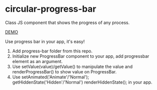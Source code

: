 # circular-progress-bar

Class JS component that shows the progress of any process.

[DEMO](https://pollyleyka.github.io/circular-progress-bar/)

Use progress bar in your app, it's easy!

1. Add progress-bar folder from this repo.
2. Initialize new ProgressBar component to your app, add progressbar element as an argument.
3. Use setValue(value)/getValue() to manipulate the value and renderProgressBar() to show value on ProgressBar.
4. Use setAnimated('Animate'/'Normal'); getHiddenState('Hidden'/'Normal') renderHiddenState(); in your app.
